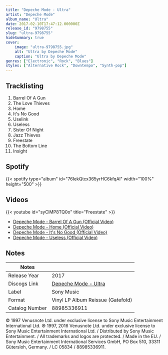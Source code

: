 ```yaml
---
title: "Depeche Mode - Ultra"
artist: "Depeche Mode"
album_name: "Ultra"
date: 2017-02-10T17:47:12.000000Z
release_id: "9798755"
slug: "ultra-9798755"
hideSummary: true
cover:
    image: "ultra-9798755.jpg"
    alt: "Ultra by Depeche Mode"
    caption: "Ultra by Depeche Mode"
genres: ["Electronic", "Rock", "Blues"]
styles: ["Alternative Rock", "Downtempo", "Synth-pop"]
---
```


## Tracklisting
1. Barrel Of A Gun
2. The Love Thieves
3. Home
4. It's No Good
5. Uselink
6. Useless
7. Sister Of Night
8. Jazz Thieves
9. Freestate
10. The Bottom Line
11. Insight


## Spotify
{{< spotify type="album" id="76IekQtcx365yrHC6kfqAl" width="100%" height="500" >}}



## Videos
{{< youtube id="syClMP8TQ0o" title="Freestate" >}}
- [Depeche Mode - Barrel Of A Gun (Official Video)](https://www.youtube.com/watch?v=V7GCrTFCXYo)
- [Depeche Mode - Home (Official Video)](https://www.youtube.com/watch?v=DZHs-SRJbzU)
- [Depeche Mode - It's No Good (Official Video)](https://www.youtube.com/watch?v=_-QPvffO1gs)
- [Depeche Mode - Useless (Official Video)](https://www.youtube.com/watch?v=U2Kyu4XURaE)

## Notes
| Notes          |             |
| ---------------| ----------- |
| Release Year   | 2017 |
| Discogs Link   | [Depeche Mode - Ultra](https://www.discogs.com/release/9798755-Depeche-Mode-Ultra) |
| Label          | Sony Music |
| Format         | Vinyl LP Album Reissue (Gatefold) |
| Catalog Number | 88985336911 |

© 1997 Venusnote Ltd. under exclusive license to Sony Music Entertainment
International Ltd. ℗ 1997, 2016 Venusnote Ltd. under exclusive license to 
Sony Music Entertainment International Ltd. / Distributed by Sony Music
Entertainment. / All trademarks and logos are protected. / Made in the EU. /
Sony Music Entertainment International Services GmbH, PO Box 510,
33311 Gütersloh, Germany. / LC 05834 / 88985336911.

